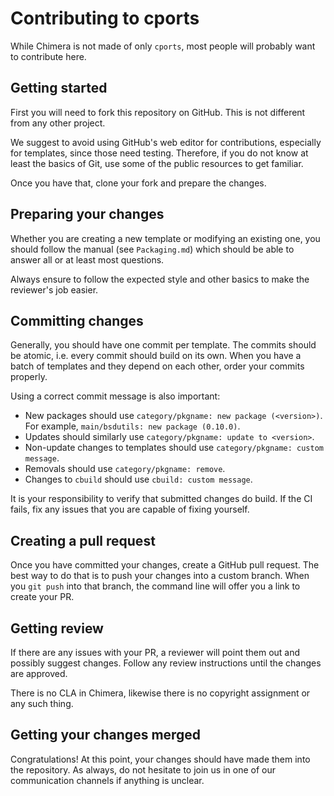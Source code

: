 # Contributing to cports

While Chimera is not made of only `cports`, most people will probably want
to contribute here.

## Getting started

First you will need to fork this repository on GitHub. This is not different
from any other project.

We suggest to avoid using GitHub's web editor for contributions, especially
for templates, since those need testing. Therefore, if you do not know at
least the basics of Git, use some of the public resources to get familiar.

Once you have that, clone your fork and prepare the changes.

## Preparing your changes

Whether you are creating a new template or modifying an existing one, you
should follow the manual (see `Packaging.md`) which should be able to answer
all or at least most questions.

Always ensure to follow the expected style and other basics to make the
reviewer's job easier.

## Committing changes

Generally, you should have one commit per template. The commits should be
atomic, i.e. every commit should build on its own. When you have a batch
of templates and they depend on each other, order your commits properly.

Using a correct commit message is also important:

* New packages should use `category/pkgname: new package (<version>)`. For
  example, `main/bsdutils: new package (0.10.0)`.
* Updates should similarly use `category/pkgname: update to <version>`.
* Non-update changes to templates should use `category/pkgname: custom message`.
* Removals should use `category/pkgname: remove`.
* Changes to `cbuild` should use `cbuild: custom message`.

It is your responsibility to verify that submitted changes do build. If the
CI fails, fix any issues that you are capable of fixing yourself.

## Creating a pull request

Once you have committed your changes, create a GitHub pull request. The best
way to do that is to push your changes into a custom branch. When you `git push`
into that branch, the command line will offer you a link to create your PR.

## Getting review

If there are any issues with your PR, a reviewer will point them out and possibly
suggest changes. Follow any review instructions until the changes are approved.

There is no CLA in Chimera, likewise there is no copyright assignment or any
such thing.

## Getting your changes merged

Congratulations! At this point, your changes should have made them into the
repository. As always, do not hesitate to join us in one of our communication
channels if anything is unclear.
